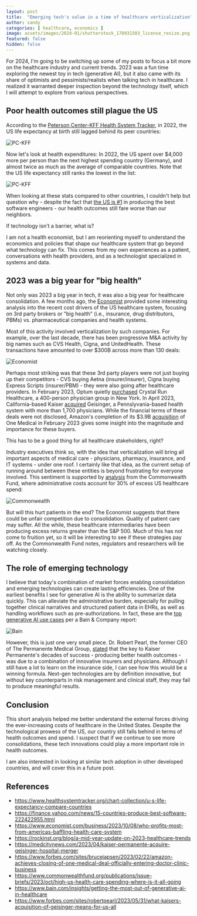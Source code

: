 ```yaml
---
layout: post
title:  "Emerging tech's value in a time of healthcare verticalization"
author: sandy
categories: [ healthcare, economics ]
image: assets/images/2024-01/shutterstock_170931503_license_resize.png
featured: false
hidden: false
---
```


For 2024, I'm going to be switching up some of my posts to focus a bit more on the healthcare industry and current trends.  2023 was a fun time exploring the newest toy in tech (generative AI), but it also came with its share of optimists and pessimists/realists when talking tech in healthcare.  I realized it warranted deeper inspection beyond the technology itself, which I will attempt to explore from various perspectives.

## Poor health outcomes still plague the US

According to the [Peterson Center-KFF Health System Tracker](https://www.healthsystemtracker.org/chart-collection/u-s-life-expectancy-compare-countries/), in 2022, the US life expectancy at birth still lagged behind its peer countries:

![PC-KFF](/assets/images/2024-01/life-expectancy-at-birth-in-years-1980-2022_resize.png)

Now let's look at health expenditures: In 2022, the US spent over $4,000 more per person than the next highest spending country (Germany), and almost twice as much as the average of comparable countries.  Note that the US life expectancy still ranks the lowest in the list:

![PC-KFF](/assets/images/2024-01/life-expectancy-and-per-capita-healthcare-spending-ppp-adjusted-2022_resize.png)

When looking at these stats compared to other countries, I couldn't help but question why - despite the fact that [the US is #1](https://finance.yahoo.com/news/15-countries-produce-best-software-222422955.html) in producing the best software engineers - our health outcomes still fare worse than our neighbors.

If technology isn't a barrier, what is?

I am not a health economist, but I am reorienting myself to understand the economics and policies that shape our healthcare system that go beyond what technology can fix.  This comes from my own experiences as a patient, conversations with health providers, and as a technologist specialized in systems and data.

## 2023 was a big year for "big health"

Not only was 2023 a big year in tech, it was also a big year for healthcare consolidation.  A few months ago, the [Economist](https://www.economist.com/business/2023/10/08/who-profits-most-from-americas-baffling-health-care-system) provided some interesting analysis into the recent cost drivers of the US healthcare system, focusing on 3rd party brokers or "big health" (i.e., insurance, drug distributors, PBMs) vs. pharmaceutical companies and health systems.

Most of this activity involved verticalization by such companies.  For example, over the last decade, there has been progressive M&A activity by big names such as CVS Health, Cigna, and UnitedHealth.  These transactions have amounted to over $300B across more than 130 deals:

![Economist](/assets/images/2024-01/economist.png)

Perhaps most striking was that these 3rd party players were not just buying up their competitors - CVS buying Aetna (insurer/insurer), Cigna buying Express Scripts (insurer/PBM) - they were also going after healthcare providers.  In February 2023, Optum quietly [purchased](https://rockinst.org/blog/a-mid-year-update-on-2023-healthcare-trends/) Crystal Run Healthcare, a 400-person physician group in New York.  In April 2023, California-based Kaiser [acquired](https://medcitynews.com/2023/04/kaiser-permanente-acquire-geisinger-hospital-merger/) Geisinger, a Pennslyvania-based health system with more than 1,700 physicians.  While the financial terms of these deals were not disclosed, Amazon's completion of its $3.9B [acquisition](https://www.forbes.com/sites/brucejapsen/2023/02/22/amazon-achieves-closing-of-one-medical-deal-officially-entering-doctor-clinic-business/?sh=28ba5b7f747b) of One Medical in February 2023 gives some insight into the magnitude and importance for these buyers.

This has to be a good thing for all healthcare stakeholders, right?

Industry executives think so, with the idea that verticalization will bring all important aspects of medical care - physicians, pharmacy, insurance, and IT systems - under one roof.  I certainly like that idea, as the current setup of running around between these entities is beyond frustrating for everyone involved.  This sentiment is supported by [analysis](https://www.commonwealthfund.org/publications/issue-briefs/2023/oct/high-us-health-care-spending-where-is-it-all-going) from the Commonwealth Fund, where administrative costs account for 30% of excess US healthcare spend: 

![Commonwealth](/assets/images/2024-01/high_us_health_care_spending_where_is_it_all_going_exhibit_resize.png)

But will this hurt patients in the end?  The Economist suggests that there could be unfair competition due to consolidation.  Quality of patient care may suffer.  All the while, these healthcare intermediaries have been producing excess returns greater than the S&P 500.  Much of this has not come to fruition yet, so it will be interesting to see if these strategies pay off.  As the Commonwealth Fund notes, regulators and researchers will be watching closely. 

## The role of emerging technology

I believe that today's combination of market forces enabling consolidation and emerging technologies can create lasting efficiencies.  One of the earliest benefits I see for generative AI is the ability to summarize data quickly.  This can alleviate the administrative burden, especially for pulling together clinical narratives and structured patient data in EHRs, as well as handling workflows such as pre-authorizations.  In fact, these are the [top generative AI use cases](https://www.bain.com/insights/getting-the-most-out-of-generative-ai-in-healthcare/) per a Bain & Company report:

![Bain](/assets/images/2024-01/bain_resize.png)

However, this is just one very small piece.  Dr. Robert Pearl, the former CEO of The Permanente Medical Group, [stated](https://www.forbes.com/sites/robertpearl/2023/05/31/what-kaisers-acquisition-of-geisinger-means-for-us-all) that the key to Kaiser Permanente's decades of success - producing better health outcomes - was due to a combination of innovative insurers and physicians.  Although I still have a lot to learn on the insurance side, I can see how this would be a winning formula.  Next-gen technologies are by definition innovative, but without key counterparts in risk management and clinical staff, they may fail to produce meaningful results.

## Conclusion

This short analysis helped me better understand the external forces driving the ever-increasing costs of healthcare in the United States.  Despite the technological prowess of the US, our country still falls behind in terms of health outcomes and spend.  I suspect that if we continue to see more consolidations, these tech innovations could play a more important role in health outcomes.  

I am also interested in looking at similar tech adoption in other developed countries, and will cover this in a future post.  


## References
+ <https://www.healthsystemtracker.org/chart-collection/u-s-life-expectancy-compare-countries>
+ <https://finance.yahoo.com/news/15-countries-produce-best-software-222422955.html>
+ <https://www.economist.com/business/2023/10/08/who-profits-most-from-americas-baffling-health-care-system>
+ <https://rockinst.org/blog/a-mid-year-update-on-2023-healthcare-trends>
+ <https://medcitynews.com/2023/04/kaiser-permanente-acquire-geisinger-hospital-merger>
+ <https://www.forbes.com/sites/brucejapsen/2023/02/22/amazon-achieves-closing-of-one-medical-deal-officially-entering-doctor-clinic-business>
+ <https://www.commonwealthfund.org/publications/issue-briefs/2023/oct/high-us-health-care-spending-where-is-it-all-going>
+ <https://www.bain.com/insights/getting-the-most-out-of-generative-ai-in-healthcare>
+ <https://www.forbes.com/sites/robertpearl/2023/05/31/what-kaisers-acquisition-of-geisinger-means-for-us-all>